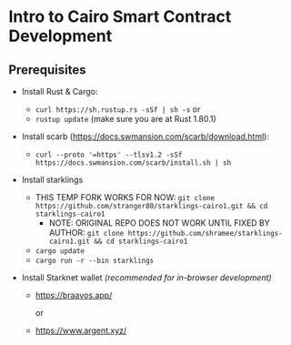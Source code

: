 # Intro to Cairo Smart Contract Development

## Prerequisites

- Install Rust & Cargo:
  - `curl https://sh.rustup.rs -sSf | sh -s`
    or
  - `rustup update` (make sure you are at Rust 1.80.1)

- Install scarb (https://docs.swmansion.com/scarb/download.html):
  - `curl --proto '=https' --tlsv1.2 -sSf https://docs.swmansion.com/scarb/install.sh | sh`

- Install starklings
  - THIS TEMP FORK WORKS FOR NOW: `git clone https://github.com/stranger80/starklings-cairo1.git && cd starklings-cairo1`
    - NOTE: ORIGINAL REPO DOES NOT WORK UNTIL FIXED BY AUTHOR: `git clone https://github.com/shramee/starklings-cairo1.git && cd starklings-cairo1`
  - `cargo update`
  - `cargo run -r --bin starklings`

- Install Starknet wallet *(recommended for in-browser development)*
  - https://braavos.app/
    
    or
  - https://www.argent.xyz/

